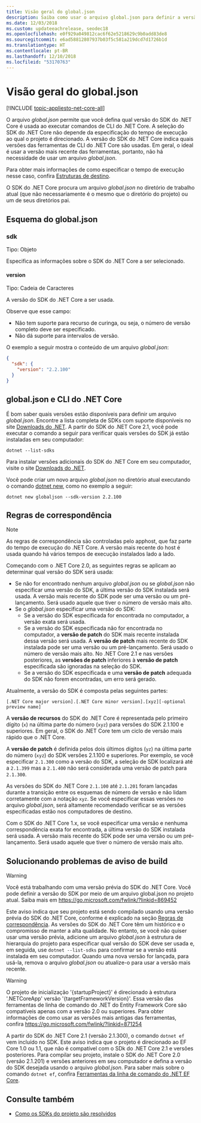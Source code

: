 ```yaml
---
title: Visão geral do global.json
description: Saiba como usar o arquivo global.json para definir a versão do SDK do .NET Core ao executar comandos de CLI do .NET Core.
ms.date: 12/03/2018
ms.custom: updateeachrelease, seodec18
ms.openlocfilehash: e0f929a049812cac6f62e5218629c9b0add83de8
ms.sourcegitcommit: e6ad58812807937b03f5c581a219dcd7d1726b1d
ms.translationtype: HT
ms.contentlocale: pt-BR
ms.lasthandoff: 12/10/2018
ms.locfileid: "53170763"
---
```

# <a name="globaljson-overview"></a>Visão geral do global.json

[!INCLUDE [topic-appliesto-net-core-all](../../../includes/topic-appliesto-net-core-all.md)]

O arquivo *global.json* permite que você defina qual versão do SDK do .NET Core é usada ao executar comandos de CLI do .NET Core. A seleção do SDK do .NET Core não depende da especificação do tempo de execução ao qual o projeto é direcionado. A versão do SDK do .NET Core indica quais versões das ferramentas de CLI do .NET Core são usadas. Em geral, o ideal é usar a versão mais recente das ferramentas, portanto, não há necessidade de usar um arquivo *global.json*.

Para obter mais informações de como especificar o tempo de execução nesse caso, confira [Estruturas de destino](../../standard/frameworks.md).

O SDK do .NET Core procura um arquivo *global.json* no diretório de trabalho atual (que não necessariamente é o mesmo que o diretório do projeto) ou um de seus diretórios pai.

## <a name="globaljson-schema"></a>Esquema do global.json

### <a name="sdk"></a>sdk

Tipo: Objeto

Especifica as informações sobre o SDK do .NET Core a ser selecionado.

#### <a name="version"></a>version

Tipo: Cadeia de Caracteres

A versão do SDK do .NET Core a ser usada.

Observe que esse campo:

- Não tem suporte para recurso de curinga, ou seja, o número de versão completo deve ser especificado.
- Não dá suporte para intervalos de versão.

O exemplo a seguir mostra o conteúdo de um arquivo *global.json*:

```json
{
  "sdk": {
    "version": "2.2.100"
  }
}
```

## <a name="globaljson-and-the-net-core-cli"></a>global.json e CLI do .NET Core

É bom saber quais versões estão disponíveis para definir um arquivo *global.json*. Encontre a lista completa de SDKs com suporte disponíveis no site [Downloads do .NET](https://www.microsoft.com/net/download/all). A partir do SDK do .NET Core 2.1, você pode executar o comando a seguir para verificar quais versões do SDK já estão instaladas em seu computador:

```console
dotnet --list-sdks
```

Para instalar versões adicionais do SDK do .NET Core em seu computador, visite o site [Downloads do .NET](https://www.microsoft.com/net/download/all).

Você pode criar um novo arquivo *global.json* no diretório atual executando o comando [dotnet new](dotnet-new.md), como no exemplo a seguir:

```console
dotnet new globaljson --sdk-version 2.2.100
```

## <a name="matching-rules"></a>Regras de correspondência

> [!NOTE]
> As regras de correspondência são controladas pelo apphost, que faz parte do tempo de execução do .NET Core.
> A versão mais recente do host é usada quando há vários tempos de execução instalados lado a lado.

Começando com o .NET Core 2.0, as seguintes regras se aplicam ao determinar qual versão do SDK será usada:

- Se não for encontrado nenhum arquivo *global.json* ou se *global.json* não especificar uma versão do SDK, a última versão do SDK instalada será usada. A versão mais recente do SDK pode ser uma versão ou um pré-lançamento. Será usado aquele que tiver o número de versão mais alto.
- Se o *global.json* especificar uma versão do SDK:
  - Se a versão do SDK especificada for encontrada no computador, a versão exata será usada.
  - Se a versão do SDK especificada não for encontrada no computador, a **versão de patch** do SDK mais recente instalada dessa versão será usada. A **versão de patch** mais recente do SDK instalada pode ser uma versão ou um pré-lançamento. Será usado o número de versão mais alto. No .NET Core 2.1 e nas versões posteriores, as **versões de patch** inferiores à **versão de patch** especificada são ignoradas na seleção do SDK.
  - Se a versão do SDK especificada e uma **versão de patch** adequada do SDK não forem encontradas, um erro será gerado.

Atualmente, a versão do SDK é composta pelas seguintes partes:

`[.NET Core major version].[.NET Core minor version].[xyz][-optional preview name]`

A **versão de recursos** do SDK do .NET Core é representada pelo primeiro dígito (`x`) na última parte do número (`xyz`) para versões do SDK 2.1.100 e superiores. Em geral, o SDK do .NET Core tem um ciclo de versão mais rápido que o .NET Core.

A **versão de patch** é definida pelos dois últimos dígitos (`yz`) na última parte do número (`xyz`) do SDK versões 2.1.100 e superiores. Por exemplo, se você especificar `2.1.300` como a versão do SDK, a seleção de SDK localizará até a `2.1.399` mas a `2.1.400` não será considerada uma versão de patch para `2.1.300`.

As versões do SDK do .NET Core `2.1.100` até `2.1.201` foram lançadas durante a transição entre os esquemas de número de versão e não lidam corretamente com a notação `xyz`. Se você especificar essas versões no arquivo *global.json*, será altamente recomendado verificar se as versões especificadas estão nos computadores de destino.

Com o SDK do .NET Core 1.x, se você especificar uma versão e nenhuma correspondência exata for encontrada, a última versão do SDK instalada será usada. A versão mais recente do SDK pode ser uma versão ou um pré-lançamento. Será usado aquele que tiver o número de versão mais alto.

## <a name="troubleshooting-build-warnings"></a>Solucionando problemas de aviso de build

> [!WARNING]
> Você está trabalhando com uma versão prévia do SDK do .NET Core. Você pode definir a versão do SDK por meio de um arquivo global.json no projeto atual. Saiba mais em <https://go.microsoft.com/fwlink/?linkid=869452>

Este aviso indica que seu projeto está sendo compilado usando uma versão prévia do SDK do .NET Core, conforme é explicado na seção [Regras de correspondência](#matching-rules). As versões do SDK do .NET Core têm um histórico e o compromisso de manter a alta qualidade. No entanto, se você não quiser usar uma versão prévia, adicione um arquivo *global.json* à estrutura de hierarquia do projeto para especificar qual versão do SDK deve ser usada e, em seguida, use `dotnet --list-sdks` para confirmar se a versão está instalada em seu computador. Quando uma nova versão for lançada, para usá-la, remova o arquivo *global.json* ou atualize-o para usar a versão mais recente.

> [!WARNING]
> O projeto de inicialização '{startupProject}' é direcionado à estrutura '.NETCoreApp' versão '{targetFrameworkVersion}'. Essa versão das ferramentas de linha de comando do .NET do Entity Framework Core são compatíveis apenas com a versão 2.0 ou superiores. Para obter informações de como usar as versões mais antigas das ferramentas, confira <https://go.microsoft.com/fwlink/?linkid=871254>

A partir do SDK do .NET Core 2.1 (versão 2.1.300), o comando `dotnet ef` vem incluído no SDK. Este aviso indica que o projeto é direcionado ao EF Core 1.0 ou 1.1, que não é compatível com o SDk do .NET Core 2.1 e versões posteriores. Para compilar seu projeto, instale o SDK do .NET Core 2.0 (versão 2.1.201) e versões anteriores em seu computador e defina a versão do SDK desejada usando o arquivo *global.json*. Para saber mais sobre o comando `dotnet ef`, confira [Ferramentas da linha de comando do .NET EF Core](/ef/core/miscellaneous/cli/dotnet).

## <a name="see-also"></a>Consulte também

- [Como os SDKs do projeto são resolvidos](/visualstudio/msbuild/how-to-use-project-sdk#how-project-sdks-are-resolved)